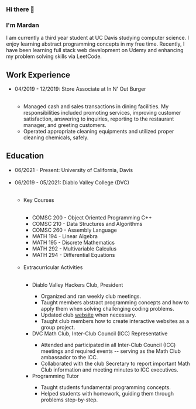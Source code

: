 ### Hi there 👋

<!--
**Mardan21/Mardan21** is a ✨ _special_ ✨ repository because its `README.md` (this file) appears on your GitHub profile.

Here are some ideas to get you started:

- 🔭 I’m currently working on ...
- 🌱 I’m currently learning ...
- 👯 I’m looking to collaborate on ...
- 🤔 I’m looking for help with ...
- 💬 Ask me about ...
- 📫 How to reach me: ...
- 😄 Pronouns: ...
- ⚡ Fun fact: ...
-->

### I'm Mardan

I am currently a third year student at UC Davis studying computer
science. I enjoy learning abstract programming concepts in
my free time. Recently, I have been learning full stack web development
on Udemy and enhancing my problem solving skills via LeetCode.

## Work Experience
<ul>
  <li>04/2019 - 12/2019: Store Associate at In N' Out Burger</li>
  <br>
  <ul>
    <li>Managed cash and sales transactions in dining facilities. My
    responsibilities included promoting services, improving customer
    satisfaction, answering to inquiries, reporting to the restaurant
    manager, and greeting customers.</li>
    <li>Operated appropriate cleaning equipments and utilized proper
    cleaning chemicals, safely.</li>
  </ul>
</ul>

## Education
<ul>
  <li>06/2021 - Present: University of California, Davis</li>
  <br>
  <li>06/2019 - 05/2021: Diablo Valley College (DVC)</li>
  <br>
  <ul>
    <li>Key Courses</li>
    <br>
    <ul>
      <li>COMSC 200 - Object Oriented Programming C++</li>
      <li>COMSC 210 - Data Structures and Algorithms</li>
      <li>COMSC 260 - Assembly Language</li>
      <li>MATH 194 - Linear Algebra</li>
      <li>MATH 195 - Discrete Mathematics</li>
      <li>MATH 292 - Multivariable Calculus</li>
      <li>MATH 294 - Differential Equations</li>
    </ul>
    <br>
    <li>Extracurricular Activities</li>
    <br>
    <ul>
      <li>Diablo Valley Hackers Club, President</li>
      <ul>
        <li>Organized and ran weekly club meetings.</li>
        <li>Taught members abstract programming concepts and how to apply
        them when solving challenging coding problems.</li>
        <li>Updated club <a href="http://www.dvhackers.com/">website</a> when
        necessary.</li>
        <li>Taught club members how to create interactive websites as a group
        project.</li>
      </ul>
      <li>DVC Math Club, Inter-Club Council (ICC) Representative</li>
      <ul>
        <li>Attended and participated in all Inter-Club Council (ICC) meetings
        and required events -- serving as the Math Club ambassador to the ICC.</li>
        <li>Collaborated with the club Secretary to report important Math Club
        information and meeting minutes to ICC executives.</li>
      </ul>
      <li>Programming Tutor</li>
      <ul>
        <li>Taught students fundamental programming concepts.</li>
        <li>Helped students with homework, guiding them through
        problems step-by-step.</li>
      </ul>
    </ul>
  </ul>
</ul>
